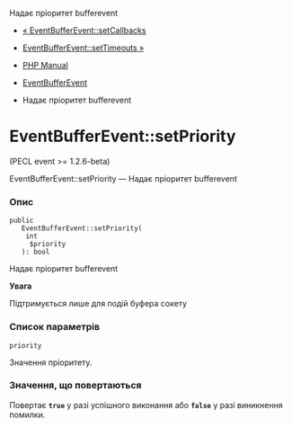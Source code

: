 Надає пріоритет bufferevent

-   [« EventBufferEvent::setCallbacks](eventbufferevent.setcallbacks.html)
    
-   [EventBufferEvent::setTimeouts »](eventbufferevent.settimeouts.html)
    
-   [PHP Manual](index.html)
    
-   [EventBufferEvent](class.eventbufferevent.html)
    
-   Надає пріоритет bufferevent
    

# EventBufferEvent::setPriority

(PECL event >= 1.2.6-beta)

EventBufferEvent::setPriority — Надає пріоритет bufferevent

### Опис

```methodsynopsis
public
   EventBufferEvent::setPriority(
    int
     $priority
   ): bool
```

Надає пріоритет bufferevent

**Увага**

Підтримується лише для подій буфера сокету

### Список параметрів

`priority`

Значення пріоритету.

### Значення, що повертаються

Повертає **`true`** у разі успішного виконання або **`false`** у разі виникнення помилки.